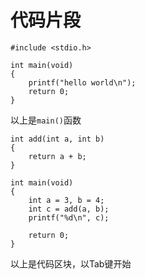 # 代码片段
```
#include <stdio.h>

int main(void)
{
    printf("hello world\n");
    return 0;
}

```

以上是`main()`函数

    int add(int a, int b)
    {
        return a + b;
    }

    int main(void)
    {
        int a = 3, b = 4;
        int c = add(a, b);
        printf("%d\n", c);

        return 0;
    }

以上是代码区块，以Tab键开始